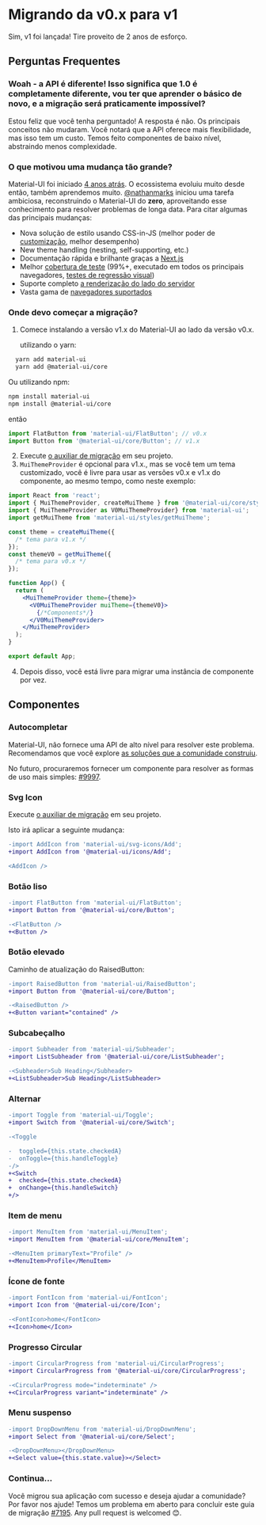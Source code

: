 # Migrando da v0.x para v1

<p class="description">Sim, v1 foi lançada! Tire proveito de 2 anos de esforço.</p>

## Perguntas Frequentes

### Woah - a API é diferente! Isso significa que 1.0 é completamente diferente, vou ter que aprender o básico de novo, e a migração será praticamente impossível?

Estou feliz que você tenha perguntado! A resposta é não. Os principais conceitos não mudaram. Você notará que a API oferece mais flexibilidade, mas isso tem um custo. Temos feito componentes de baixo nível, abstraindo menos complexidade.

### O que motivou uma mudança tão grande?

Material-UI foi iniciado [4 anos atrás](https://github.com/mui-org/material-ui/commit/28b768913b75752ecf9b6bb32766e27c241dbc46). O ecossistema evoluiu muito desde então, também aprendemos muito. [@nathanmarks](https://github.com/nathanmarks/) iniciou uma tarefa ambiciosa, reconstruindo o Material-UI do **zero**, aproveitando esse conhecimento para resolver problemas de longa data. Para citar algumas das principais mudanças:

- Nova solução de estilo usando CSS-in-JS (melhor poder de [customização](/customization/components/), melhor desempenho)
- New theme handling (nesting, self-supporting, etc.)
- Documentação rápida e brilhante graças a [Next.js](https://github.com/zeit/next.js)
- Melhor [cobertura de teste](/guides/testing/) (99%+, executado em todos os principais navegadores, [testes de regressão visual](https://www.argos-ci.com/mui-org/material-ui))
- Suporte completo [a renderização do lado do servidor](/guides/server-rendering/)
- Vasta gama de [navegadores suportados](/getting-started/supported-platforms/)

### Onde devo começar a migração?

1. Comece instalando a versão v1.x do Material-UI ao lado da versão v0.x.
    
    utilizando o yarn:

```sh
  yarn add material-ui
  yarn add @material-ui/core
  ```

  Ou utilizando npm:
  ```sh
  npm install material-ui
  npm install @material-ui/core
  ```

  então

  ```js
  import FlatButton from 'material-ui/FlatButton'; // v0.x
  import Button from '@material-ui/core/Button'; // v1.x
  ```

2. Execute [o auxiliar de migração](https://github.com/mui-org/material-ui/tree/master/packages/material-ui-codemod) em seu projeto.
3. `MuiThemeProvider` é opcional para v1.x., mas se você tem um tema customizado, você é livre para usar as versões v0.x e v1.x do componente, ao mesmo tempo, como neste exemplo:

  ```jsx
  import React from 'react';
  import { MuiThemeProvider, createMuiTheme } from '@material-ui/core/styles'; // v1.x
  import { MuiThemeProvider as V0MuiThemeProvider} from 'material-ui';
  import getMuiTheme from 'material-ui/styles/getMuiTheme';

  const theme = createMuiTheme({
    /* tema para v1.x */
  });
  const themeV0 = getMuiTheme({
    /* tema para v0.x */
  });

  function App() {
    return (
      <MuiThemeProvider theme={theme}>
        <V0MuiThemeProvider muiTheme={themeV0}>
          {/*Components*/}
        </V0MuiThemeProvider>
      </MuiThemeProvider>
    );
  }

  export default App;
  ```

4. Depois disso, você está livre para migrar uma instância de componente por vez.

## Componentes

### Autocompletar

Material-UI, não fornece uma API de alto nível para resolver este problema.
Recomendamos que você explore [as soluções que a comunidade construiu](/components/autocomplete/).

No futuro, procuraremos fornecer um componente para resolver as formas de uso mais simples: [#9997](https://github.com/mui-org/material-ui/issues/9997).

### Svg Icon

Execute [o auxiliar de migração](https://github.com/mui-org/material-ui/tree/master/packages/material-ui-codemod) em seu projeto.

Isto irá aplicar a seguinte mudança:

```diff
-import AddIcon from 'material-ui/svg-icons/Add';
+import AddIcon from '@material-ui/icons/Add';

<AddIcon />
```

### Botão liso

```diff
-import FlatButton from 'material-ui/FlatButton';
+import Button from '@material-ui/core/Button';

-<FlatButton />
+<Button />
```

### Botão elevado

Caminho de atualização do RaisedButton:

```diff
-import RaisedButton from 'material-ui/RaisedButton';
+import Button from '@material-ui/core/Button';

-<RaisedButton />
+<Button variant="contained" />
```

### Subcabeçalho

```diff
-import Subheader from 'material-ui/Subheader';
+import ListSubheader from '@material-ui/core/ListSubheader';

-<Subheader>Sub Heading</Subheader>
+<ListSubheader>Sub Heading</ListSubheader>
```

### Alternar

```diff
-import Toggle from 'material-ui/Toggle';
+import Switch from '@material-ui/core/Switch';

-<Toggle

-  toggled={this.state.checkedA}
-  onToggle={this.handleToggle}
-/>
+<Switch
+  checked={this.state.checkedA}
+  onChange={this.handleSwitch}
+/>
```

### Item de menu

```diff
-import MenuItem from 'material-ui/MenuItem';
+import MenuItem from '@material-ui/core/MenuItem';

-<MenuItem primaryText="Profile" />
+<MenuItem>Profile</MenuItem>
```

### Ícone de fonte

```diff
-import FontIcon from 'material-ui/FontIcon';
+import Icon from '@material-ui/core/Icon';

-<FontIcon>home</FontIcon>
+<Icon>home</Icon>
```

### Progresso Circular

```diff
-import CircularProgress from 'material-ui/CircularProgress';
+import CircularProgress from '@material-ui/core/CircularProgress';

-<CircularProgress mode="indeterminate" />
+<CircularProgress variant="indeterminate" />
```

### Menu suspenso

```diff
-import DropDownMenu from 'material-ui/DropDownMenu';
+import Select from '@material-ui/core/Select';

-<DropDownMenu></DropDownMenu>
+<Select value={this.state.value}></Select>
```

### Continua…

Você migrou sua aplicação com sucesso e deseja ajudar a comunidade? Por favor nos ajude! Temos um problema em aberto para concluir este guia de migração [#7195](https://github.com/mui-org/material-ui/issues/7195). Any pull request is welcomed 😊.